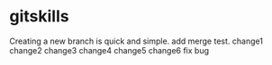 # gitskills
Creating a new branch is quick and simple.
add merge test.
change1
change2
change3
change4
change5
change6
fix bug
